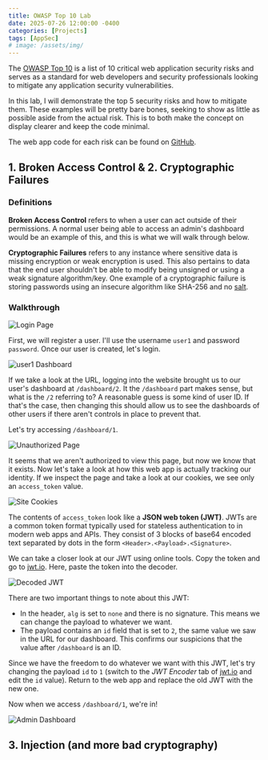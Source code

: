 ```yaml
---
title: OWASP Top 10 Lab
date: 2025-07-26 12:00:00 -0400
categories: [Projects]
tags: [AppSec]
# image: /assets/img/
---
```


The [OWASP Top 10](https://owasp.org/www-project-top-ten/) is a list of 10
critical web application security risks and serves as a standard for web
developers and security professionals looking to mitigate any application
security vulnerabilities.

In this lab, I will demonstrate the top 5 security risks and how to mitigate
them. These examples will be pretty bare bones, seeking to show as little as
possible aside from the actual risk. This is to both make the concept on
display clearer and keep the code minimal.

The web app code for each risk can be found on
[GitHub](https://github.com/josephdepalo/owasp10lab).

## 1. Broken Access Control & 2. Cryptographic Failures

### Definitions

**Broken Access Control** refers to when a user can act outside of their
permissions. A normal user being able to access an admin's dashboard would be
an example of this, and this is what we will walk through below.

**Cryptographic Failures** refers to any instance where sensitive data is
missing encryption or weak encryption is used. This also pertains to data that
the end user shouldn't be able to modify being unsigned or using a weak
signature algorithm/key. One example of a cryptographic failure is storing
passwords using an insecure algorithm like SHA-256 and no
[salt](https://www.geeksforgeeks.org/techtips/what-is-password-salting/).

### Walkthrough

![Login Page]()

First, we will register a user. I'll use the username `user1` and password
`password`. Once our user is created, let's login.

![user1 Dashboard]()

If we take a look at the URL, logging into the website brought us to our
user's dashboard at `/dashboard/2`. It the `/dashboard` part makes sense, but
what is the `/2` referring to? A reasonable guess is some kind of user ID. If
that's the case, then changing this should allow us to see the dashboards of
other users if there aren't controls in place to prevent that.

Let's try accessing `/dashboard/1`.

![Unauthorized Page]()

It seems that we aren't authorized to view this page, but now we know that it
exists. Now let's take a look at how this web app is actually tracking our
identity. If we inspect the page and take a look at our cookies, we see only
an `access_token` value.

![Site Cookies]()

The contents of `access_token` look like a **JSON web token (JWT)**. JWTs are
a common token format typically used for stateless authentication to in modern
web apps and APIs. They consist of 3 blocks of base64 encoded text separated
by dots in the form `<Header>.<Payload>.<Signature>`.

We can take a closer look at our JWT using online tools. Copy the token and go
to [jwt.io](https://www.jwt.io/). Here, paste the token into the decoder.

![Decoded JWT]()

There are two important things to note about this JWT:

- In the header, `alg` is set to `none` and there is no signature. This means
  we can change the payload to whatever we want.
- The payload contains an `id` field that is set to `2`, the same value we saw
  in the URL for our dashboard. This confirms our suspicions that the value
  after `/dashboard` is an ID.

Since we have the freedom to do whatever we want with this JWT, let's try
changing the payload `id` to `1` (switch to the *JWT Encoder* tab of
[jwt.io](https://www.jwt.io/) and edit the `id` value). Return to the web app
and replace the old JWT with the new one.

Now when we access `/dashboard/1`, we're in!

![Admin Dashboard]()

## 3. Injection (and more bad cryptography)
